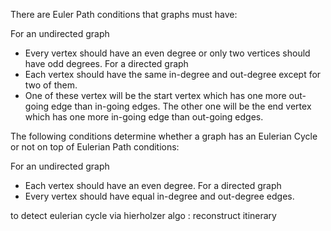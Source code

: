 There are Euler Path conditions that graphs must have:

For an undirected graph
- Every vertex should have an even degree or only two vertices should have odd degrees.
For a directed graph
 - Each vertex should have the same in-degree and out-degree except for two of them.
 - One of these vertex will be the start vertex which has one more out-going edge than in-going edges. The other one will be the end vertex which has one more in-going edge than out-going edges.


The following conditions determine whether a graph has an Eulerian Cycle or not on top of Eulerian Path conditions:

 For an undirected graph
 - Each vertex should have an even degree.
 For a directed graph
 - Every vertex should have equal in-degree and out-degree edges.


 to detect eulerian cycle via hierholzer algo : reconstruct itinerary